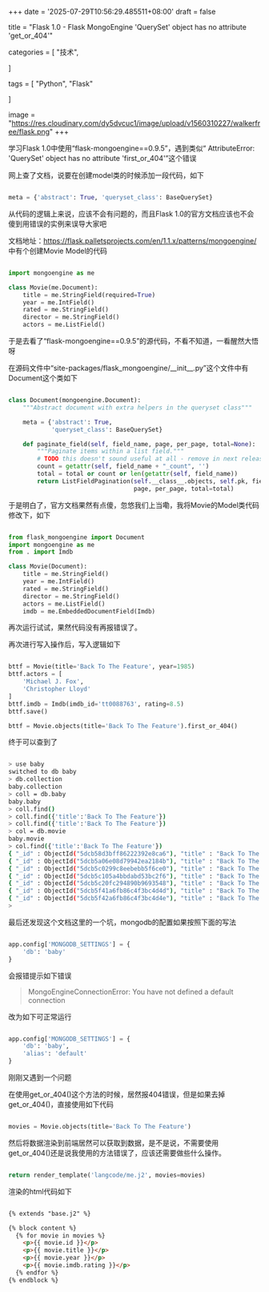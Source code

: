 +++
date = '2025-07-29T10:56:29.485511+08:00'
draft = false

title = "Flask 1.0 - Flask MongoEngine 'QuerySet' object has no attribute 'get_or_404'"

categories = [
    "技术",

]

tags = [
    "Python",
    "Flask"

]

image = "https://res.cloudinary.com/dy5dvcuc1/image/upload/v1560310227/walkerfree/flask.png"
+++

学习Flask 1.0中使用“flask-mongoengine==0.9.5”，遇到类似“ AttributeError: 'QuerySet' object has no attribute 'first\_or\_404'”这个错误

网上查了文档，说要在创建model类的时候添加一段代码，如下

```python

meta = {'abstract': True, 'queryset_class': BaseQuerySet}
```

从代码的逻辑上来说，应该不会有问题的，而且Flask 1.0的官方文档应该也不会傻到用错误的实例来误导大家吧

文档地址：<https://flask.palletsprojects.com/en/1.1.x/patterns/mongoengine/>中有个创建Movie Model的代码

```python

import mongoengine as me

class Movie(me.Document):
    title = me.StringField(required=True)
    year = me.IntField()
    rated = me.StringField()
    director = me.StringField()
    actors = me.ListField()
```

于是去看了“flask-mongoengine==0.9.5”的源代码，不看不知道，一看醒然大悟呀

在源码文件中“site-packages/flask\_mongoengine/\_\_init\_\_.py”这个文件中有Document这个类如下

```python

class Document(mongoengine.Document):
    """Abstract document with extra helpers in the queryset class"""

    meta = {'abstract': True,
            'queryset_class': BaseQuerySet}

    def paginate_field(self, field_name, page, per_page, total=None):
        """Paginate items within a list field."""
        # TODO this doesn't sound useful at all - remove in next release?
        count = getattr(self, field_name + "_count", '')
        total = total or count or len(getattr(self, field_name))
        return ListFieldPagination(self.__class__.objects, self.pk, field_name,
                                   page, per_page, total=total)
```

于是明白了，官方文档果然有点傻，忽悠我们上当嘞，我将Movie的Model类代码修改下，如下

```python

from flask_mongoengine import Document
import mongoengine as me
from . import Imdb

class Movie(Document):
    title = me.StringField()
    year = me.IntField()
    rated = me.StringField()
    director = me.StringField()
    actors = me.ListField()
    imdb = me.EmbeddedDocumentField(Imdb)
```

再次运行试试，果然代码没有再报错误了。

再次进行写入操作后，写入逻辑如下

```python

bttf = Movie(title='Back To The Feature', year=1985)
bttf.actors = [
    'Michael J. Fox',
    'Christopher Lloyd'
]
bttf.imdb = Imdb(imdb_id='tt0088763', rating=8.5)
bttf.save()

bttf = Movie.objects(title='Back To The Feature').first_or_404()
```

终于可以查到了

```bash

> use baby
switched to db baby
> db.collection
baby.collection
> coll = db.baby
baby.baby
> coll.find()
> coll.find({'title':'Back To The Feature'})
> coll.find({'title':'Back To The Feature'})
> col = db.movie
baby.movie
> col.find({'title':'Back To The Feature'})
{ "_id" : ObjectId("5dcb58d3bff86222392e8ca6"), "title" : "Back To The Feature", "year" : 1985, "actors" : [ "Michael J. Fox", "Christopher Lloyd" ], "imdb" : { "imdb_id" : "tt0088763", "rating" : 8.5 } }
{ "_id" : ObjectId("5dcb5a06e08d79942ea2184b"), "title" : "Back To The Feature", "year" : 1985, "actors" : [ "Michael J. Fox", "Christopher Lloyd" ], "imdb" : { "imdb_id" : "tt0088763", "rating" : 8.5 } }
{ "_id" : ObjectId("5dcb5c0299c8eebebb5f6ce0"), "title" : "Back To The Feature", "year" : 1985, "actors" : [ "Michael J. Fox", "Christopher Lloyd" ], "imdb" : { "imdb_id" : "tt0088763", "rating" : 8.5 } }
{ "_id" : ObjectId("5dcb5c105a4bbdabd53bc2f6"), "title" : "Back To The Feature", "year" : 1985, "actors" : [ "Michael J. Fox", "Christopher Lloyd" ], "imdb" : { "imdb_id" : "tt0088763", "rating" : 8.5 } }
{ "_id" : ObjectId("5dcb5c20fc294890b9693548"), "title" : "Back To The Feature", "year" : 1985, "actors" : [ "Michael J. Fox", "Christopher Lloyd" ], "imdb" : { "imdb_id" : "tt0088763", "rating" : 8.5 } }
{ "_id" : ObjectId("5dcb5f41a6fb86c4f3bc4d4d"), "title" : "Back To The Feature", "year" : 1985, "actors" : [ "Michael J. Fox", "Christopher Lloyd" ], "imdb" : { "imdb_id" : "tt0088763", "rating" : 8.5 } }
{ "_id" : ObjectId("5dcb5f42a6fb86c4f3bc4d4e"), "title" : "Back To The Feature", "year" : 1985, "actors" : [ "Michael J. Fox", "Christopher Lloyd" ], "imdb" : { "imdb_id" : "tt0088763", "rating" : 8.5 } }
>
```

最后还发现这个文档这里的一个坑，mongodb的配置如果按照下面的写法

```py

app.config['MONGODB_SETTINGS'] = {
    'db': 'baby'
}
```

会报错提示如下错误

> MongoEngineConnectionError: You have not defined a default connection

改为如下可正常运行

```py

app.config['MONGODB_SETTINGS'] = {
    'db': 'baby',
    'alias': 'default'
}
```

刚刚又遇到一个问题

在使用get\_or\_404()这个方法的时候，居然报404错误，但是如果去掉get\_or\_404()，直接使用如下代码

```py

movies = Movie.objects(title='Back To The Feature')
```

然后将数据渲染到前端居然可以获取到数据，是不是说，不需要使用get\_or\_404()还是说我使用的方法错误了，应该还需要做些什么操作。

```py

return render_template('langcode/me.j2', movies=movies)
```

渲染的html代码如下

```html

{% extends "base.j2" %}

{% block content %}
  {% for movie in movies %}
    <p>{{ movie.id }}</p>
    <p>{{ movie.title }}</p>
    <p>{{ movie.year }}</p>
    <p>{{ movie.imdb.rating }}</p>
  {% endfor %}
{% endblock %}
```
